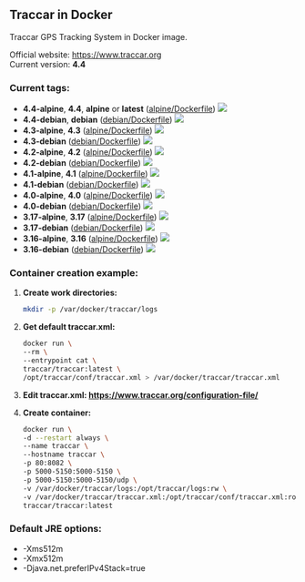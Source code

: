 Traccar in Docker
---
Traccar GPS Tracking System in Docker image.

Official website: <https://www.traccar.org>  
Current version: **4.4**

### Current tags:
- **4.4-alpine**, **4.4**, **alpine** or **latest** ([alpine/Dockerfile](https://github.com/traccar/traccar-docker/blob/4.4/alpine/Dockerfile)) [![](https://images.microbadger.com/badges/image/traccar/traccar:4.4-alpine.svg)](https://microbadger.com/images/traccar/traccar:4.4-alpine)
- **4.4-debian**, **debian** ([debian/Dockerfile](https://github.com/traccar/traccar-docker/blob/4.4/debian/Dockerfile)) [![](https://images.microbadger.com/badges/image/traccar/traccar:4.4-debian.svg)](https://microbadger.com/images/traccar/traccar:4.4-debian)
- **4.3-alpine**, **4.3** ([alpine/Dockerfile](https://github.com/traccar/traccar-docker/blob/4.3/alpine/Dockerfile)) [![](https://images.microbadger.com/badges/image/traccar/traccar:4.3-alpine.svg)](https://microbadger.com/images/traccar/traccar:4.3-alpine)
- **4.3-debian** ([debian/Dockerfile](https://github.com/traccar/traccar-docker/blob/4.3/debian/Dockerfile)) [![](https://images.microbadger.com/badges/image/traccar/traccar:4.3-debian.svg)](https://microbadger.com/images/traccar/traccar:4.3-debian)
- **4.2-alpine**, **4.2** ([alpine/Dockerfile](https://github.com/traccar/traccar-docker/blob/4.2/alpine/Dockerfile)) [![](https://images.microbadger.com/badges/image/traccar/traccar:4.2-alpine.svg)](https://microbadger.com/images/traccar/traccar:4.2-alpine)
- **4.2-debian** ([debian/Dockerfile](https://github.com/traccar/traccar-docker/blob/4.2/debian/Dockerfile)) [![](https://images.microbadger.com/badges/image/traccar/traccar:4.2-debian.svg)](https://microbadger.com/images/traccar/traccar:4.2-debian)
- **4.1-alpine**, **4.1** ([alpine/Dockerfile](https://github.com/traccar/traccar-docker/blob/4.1/alpine/Dockerfile)) [![](https://images.microbadger.com/badges/image/traccar/traccar:4.1-alpine.svg)](https://microbadger.com/images/traccar/traccar:4.1-alpine)
- **4.1-debian** ([debian/Dockerfile](https://github.com/traccar/traccar-docker/blob/4.1/debian/Dockerfile)) [![](https://images.microbadger.com/badges/image/traccar/traccar:4.1-debian.svg)](https://microbadger.com/images/traccar/traccar:4.1-debian)
- **4.0-alpine**, **4.0** ([alpine/Dockerfile](https://github.com/traccar/traccar-docker/blob/4.0/alpine/Dockerfile)) [![](https://images.microbadger.com/badges/image/traccar/traccar:4.0-alpine.svg)](https://microbadger.com/images/traccar/traccar:4.0-alpine)
- **4.0-debian** ([debian/Dockerfile](https://github.com/traccar/traccar-docker/blob/4.0/debian/Dockerfile)) [![](https://images.microbadger.com/badges/image/traccar/traccar:4.0-debian.svg)](https://microbadger.com/images/traccar/traccar:4.0-debian)
- **3.17-alpine**, **3.17** ([alpine/Dockerfile](https://github.com/traccar/traccar-docker/blob/3.17/alpine/Dockerfile)) [![](https://images.microbadger.com/badges/image/traccar/traccar:3.17-alpine.svg)](https://microbadger.com/images/traccar/traccar:3.17-alpine)
- **3.17-debian** ([debian/Dockerfile](https://github.com/traccar/traccar-docker/blob/3.17/debian/Dockerfile)) [![](https://images.microbadger.com/badges/image/traccar/traccar:3.17-debian.svg)](https://microbadger.com/images/traccar/traccar:3.17-debian)
- **3.16-alpine**, **3.16** ([alpine/Dockerfile](https://github.com/traccar/traccar-docker/blob/3.16/alpine/Dockerfile)) [![](https://images.microbadger.com/badges/image/traccar/traccar:3.16-alpine.svg)](https://microbadger.com/images/traccar/traccar:3.16-alpine)
- **3.16-debian** ([debian/Dockerfile](https://github.com/traccar/traccar-docker/blob/3.16/debian/Dockerfile)) [![](https://images.microbadger.com/badges/image/traccar/traccar:3.16-debian.svg)](https://microbadger.com/images/traccar/traccar:3.16-debian)

### Container creation example:
1. **Create work directories:**
    ```bash
    mkdir -p /var/docker/traccar/logs
    ```

1. **Get default traccar.xml:**
    ```bash
    docker run \
    --rm \
    --entrypoint cat \
    traccar/traccar:latest \
    /opt/traccar/conf/traccar.xml > /var/docker/traccar/traccar.xml
    ```

1. **Edit traccar.xml: <https://www.traccar.org/configuration-file/>**

1. **Create container:**
    ```bash
    docker run \
    -d --restart always \
    --name traccar \
    --hostname traccar \
    -p 80:8082 \
    -p 5000-5150:5000-5150 \
    -p 5000-5150:5000-5150/udp \
    -v /var/docker/traccar/logs:/opt/traccar/logs:rw \
    -v /var/docker/traccar/traccar.xml:/opt/traccar/conf/traccar.xml:ro \
    traccar/traccar:latest
    ```

### Default JRE options:
- -Xms512m
- -Xmx512m
- -Djava.net.preferIPv4Stack=true
